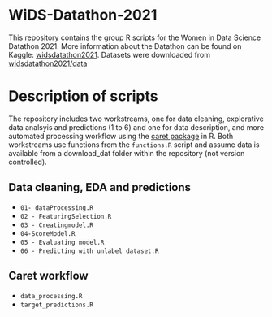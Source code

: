 # WiDS-Datathon-2021

This repository contains the group R scripts for the Women in Data Science Datathon 2021.
More information about the Datathon can be found on Kaggle: [widsdatathon2021](https://www.kaggle.com/c/widsdatathon2021/).
Datasets were downloaded from [widsdatathon2021/data](https://www.kaggle.com/c/widsdatathon2021/data)

# Description of scripts
The repository includes two workstreams, one for data cleaning,  explorative data analsyis and predictions (1 to 6) and one for data description, and more automated processing workflow using the [caret package](https://cran.r-project.org/web/packages/caret/vignettes/caret.html) in R.
Both workstreams use functions from the `functions.R` script and assume data is available from a download_dat folder within the repository (not version controlled).

## Data cleaning, EDA and predictions
- `01- dataProcessing.R`
- `02 - FeaturingSelection.R`
- `03 - Creatingmodel.R`
- `04-ScoreModel.R`
- `05 - Evaluating model.R`
- `06 - Predicting with unlabel dataset.R`

## Caret workflow
- `data_processing.R`
- `target_predictions.R`


